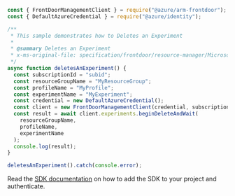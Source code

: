 ```javascript
const { FrontDoorManagementClient } = require("@azure/arm-frontdoor");
const { DefaultAzureCredential } = require("@azure/identity");

/**
 * This sample demonstrates how to Deletes an Experiment
 *
 * @summary Deletes an Experiment
 * x-ms-original-file: specification/frontdoor/resource-manager/Microsoft.Network/stable/2019-11-01/examples/NetworkExperimentDeleteExperiment.json
 */
async function deletesAnExperiment() {
  const subscriptionId = "subid";
  const resourceGroupName = "MyResourceGroup";
  const profileName = "MyProfile";
  const experimentName = "MyExperiment";
  const credential = new DefaultAzureCredential();
  const client = new FrontDoorManagementClient(credential, subscriptionId);
  const result = await client.experiments.beginDeleteAndWait(
    resourceGroupName,
    profileName,
    experimentName
  );
  console.log(result);
}

deletesAnExperiment().catch(console.error);
```

Read the [SDK documentation](https://github.com/Azure/azure-sdk-for-js/blob/%40azure%2Farm-frontdoor_5.0.1/sdk/frontdoor/arm-frontdoor/README.md) on how to add the SDK to your project and authenticate.
